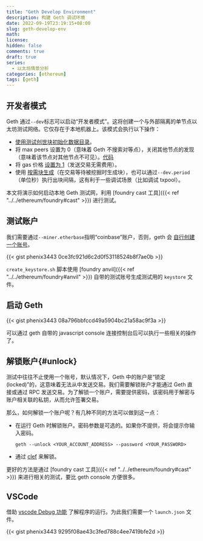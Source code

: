 ```yaml
---
title: "Geth Develop Environment"
description: 构建 Geth 调试环境
date: 2022-09-19T23:19:15+08:00
slug: geth-develop-env
math:
license:
hidden: false
comments: true
draft: true
series:
  - 以太坊情景分析
categories: [ethereum]
tags: [geth]
---
```


## 开发者模式

Geth 通过`--dev`标志可以启动“开发者模式”。这将创建一个与外部隔离的单节点以太坊测试网络。它仅存在于本地机器上。该模式会执行以下操作：

- [使用测试创世块初始化数据目录](https://github.com/phenix3443/go-ethereum/blob/f52d18e6a1e5d7cdd9daa00e6432637559246ae0/cmd/utils/flags.go#L1871)。
- 将 max peers 设置为 0（意味着 Geth 不搜索对等点），关闭其他节点的发现（意味着该节点对其他节点不可见）。[代码](https://github.com/phenix3443/go-ethereum/blob/f52d18e6a1e5d7cdd9daa00e6432637559246ae0/cmd/utils/flags.go#L1402-L1409)
- 将 gas 价格 [设置为 1](https://github.com/phenix3443/go-ethereum/blob/f52d18e6a1e5d7cdd9daa00e6432637559246ae0/cmd/utils/flags.go#L1880)（发送交易无需费用）。
- 使用 [按需块生成](https://github.com/phenix3443/go-ethereum/blob/f52d18e6a1e5d7cdd9daa00e6432637559246ae0/eth/catalyst/simulated_beacon.go#L121-L128)（在交易等待被挖掘时生成块），也可以通过`--dev.period` （单位秒）执行出块间隔，这有利于一些调试场景（比如调试 txpool）。

本文将演示如何启动本地 Geth 测试网，利用 [foundry cast 工具]({{< ref "../../ethereum/foundry#cast" >}}) 进行测试。

## 测试账户

我们需要通过`--miner.etherbase`指明“coinbase”账户，否则，geth 会 [自行创建一个账号](https://github.com/phenix3443/go-ethereum/blob/f52d18e6a1e5d7cdd9daa00e6432637559246ae0/cmd/utils/flags.go#L1856)。

{{< gist phenix3443 0ce3fc921d6c2d0f53118524b8f7ae0b >}}

`create_keystore.sh` 脚本使用 [foundry anvil]({{< ref "../../ethereum/foundry#anvil" >}}) 自带的测试账号生成测试用的 `keystore` 文件。

## 启动 Geth

{{< gist phenix3443 08a796bbfccd49a5904bc21a58ac9f3a >}}

可以通过 geth 自带的 javascript console 连接控制台后可以执行一些相关的操作了。

## 解锁账户{#unlock}

测试中往往不止使用一个账号，默认情况下，Geth 中的账户是“锁定 (locked)”的，这意味着无法从中发送交易。我们需要解锁账户才能通过 Geth 直接或通过 RPC 发送交易。为了解锁一个账户，需要提供密码，该密码用于解密与账户相关联的私钥，从而允许签署交易。

那么，如何解锁一个账户呢？有几种不同的方法可以做到这一点：

- 在运行 Geth 时解锁账户。密码参数是可选的。如果你不提供，将会提示你输入密码。
  
  ```shell
  geth --unlock <YOUR_ACCOUNT_ADDRESS> --password <YOUR_PASSWORD>
  ```

- 通过 [clef](https://geth.ethereum.org/docs/fundamentals/account-management) 来解锁。

更好的方法是通过 [foundry cast 工具]({{< ref "../../ethereum/foundry#cast" >}}) 来进行相关的测试，要比 geth console 方便很多。

## VSCode

借助 [vscode Debug 功能](https://code.visualstudio.com/docs/editor/debugging) 了解程序的运行。为此我们需要一个 `launch.json` 文件。

{{< gist phenix3443 9295f08ae43c3fed788c4ee7419bfe2d >}}
